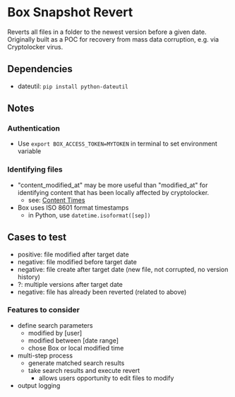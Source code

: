 # Box Snapshot Revert

Reverts all files in a folder to the newest version before a given date. Originally built as a POC for recovery from mass data corruption, e.g. via Cryptolocker virus.

## Dependencies
- dateutil: `pip install python-dateutil`


## Notes
### Authentication
- Use `export BOX_ACCESS_TOKEN=MYTOKEN` in terminal to set environment variable

### Identifying files
- "content_modified_at" may be more useful than "modified_at" for identifying content that has been locally affected by cryptolocker.
  - see: [Content Times](http://developers.box.com/content-times/)
- Box uses ISO 8601 format timestamps
	- in Python, use `datetime.isoformat([sep])`

## Cases to test
- positive: file modified after target date
- negative: file modified before target date
- negative: file create after target date (new file, not corrupted, no version history)
- ?: multiple versions after target date
- negative: file has already been reverted (related to above)

### Features to consider
- define search parameters
	- modified by [user]
	- modified between [date range]
	- chose Box or local modified time 
- multi-step process
	- generate matched search results
	- take search results and execute revert
		- allows users opportunity to edit files to modify
- output logging


